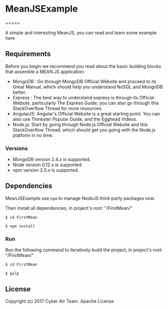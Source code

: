 # MeanJSExample
=====

A simple and interesting MeanJS, you can read and learn some example here

## Requirements

Before you begin we recommend you read about the basic building blocks that assemble a MEAN.JS application: 

* MongoDB : Go through MongoDB Official Website and proceed to its Great Manual, which should help you understand NoSQL and MongoDB better.
* Express : The best way to understand express is through its Official Website, particularly The Express Guide; you can also go through this StackOverflow Thread for more resources.
* AngularJS: Angular's Official Website is a great starting point. You can also use Thinkster Popular Guide, and the Egghead Videos.
* Node.js: Start by going through Node.js Official Website and this StackOverflow Thread, which should get you going with the Node.js platform in no time.
### Versions

* MongoDB version 2.4.x is supported.
* Node version 0.12.x is supported.
* npm version 2.0.x is supported.

## Dependencies

MeanJSExample use `npm` to manage NodeJS third-party packages now.

Then install all dependencies, in project's root: "/FirstMean/"

```
$ cd FirstMean 
```

```
$ npm install 
```

### Run

Run the following command to iteratively build the project, in project's root: "/FirstMean/"

```
$ cd FirstMean 
```

```
$ gulp
```


## License

Copyright (c) 2017 Cyber Air Team. Apache License

[http://cyberair.vn/]: http://cyberair.vn/
